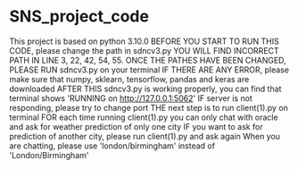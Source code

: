 # SNS_project_code
This project is based on python 3.10.0
BEFORE YOU START TO RUN THIS CODE, please change the path in sdncv3.py
YOU WILL FIND INCORRECT PATH IN LINE 3, 22, 42, 54, 55.
ONCE THE PATHES HAVE BEEN CHANGED, PLEASE RUN sdncv3.py on your terminal 
IF THERE ARE ANY ERROR, please make sure that numpy, sklearn, tensorflow, pandas and keras are downloaded
AFTER THIS sdncv3.py is working properly, you can find that terminal shows 'RUNNING on http://127.0.0.1:5062'
IF server is not responding, please try to change port
THE next step is to run client(1).py on terminal
FOR each time running client(1).py you can only chat with oracle and ask for weather prediction of only one city
IF you want to ask for prediction of another city, please run client(1).py and ask again
When you are chatting, please use 'london/birmingham' instead of 'London/Birmingham'
